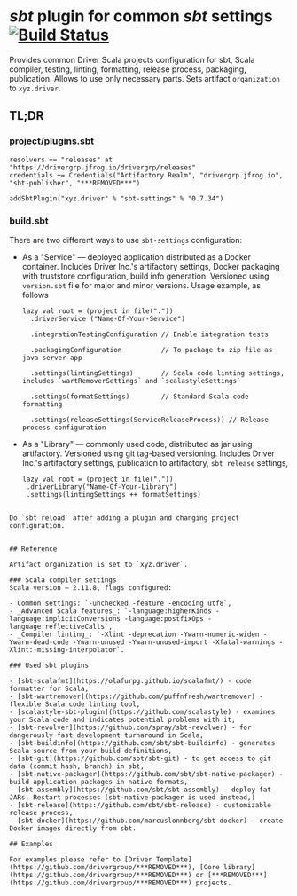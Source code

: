 # _sbt_ plugin for common _sbt_ settings [![Build Status](https://travis-ci.com/drivergroup/sbt-settings.svg?token=***REMOVED***&branch=master)](https://travis-ci.com/drivergroup/sbt-settings)
Provides common Driver Scala projects configuration for sbt, Scala compiler, testing, linting, formatting, release process, packaging, publication. Allows to use only necessary parts. Sets artifact `organization` to `xyz.driver`.

## TL;DR

### project/plugins.sbt

    resolvers += "releases" at "https://drivergrp.jfrog.io/drivergrp/releases"
    credentials += Credentials("Artifactory Realm", "drivergrp.jfrog.io", "sbt-publisher", "***REMOVED***")

    addSbtPlugin("xyz.driver" % "sbt-settings" % "0.7.34")

### build.sbt

There are two different ways to use `sbt-settings` configuration:

  * As a "Service" — deployed application distributed as a Docker container. Includes Driver Inc.'s artifactory settings, Docker packaging with truststore configuration, build info generation. Versioned using `version.sbt` file for major and minor versions. Usage example, as follows

	```
	lazy val root = (project in file("."))
	  .driverService ("Name-Of-Your-Service")

	  .integrationTestingConfiguration // Enable integration tests

	  .packagingConfiguration          // To package to zip file as java server app

	  .settings(lintingSettings)       // Scala code linting settings, includes `wartRemoverSettings` and `scalastyleSettings`

	  .settings(formatSettings)        // Standard Scala code formatting

	  .settings(releaseSettings(ServiceReleaseProcess)) // Release process configuration
	```

  * As a "Library" — commonly used code, distributed as jar using artifactory. Versioned  using git tag-based versioning. Includes Driver Inc.'s artifactory settings, publication to artifactory, `sbt release` settings,

  	```
  	lazy val root = (project in file("."))
     .driverLibrary("Name-Of-Your-Library")
     .settings(lintingSettings ++ formatSettings)
   ```

Do `sbt reload` after adding a plugin and changing project configuration.


## Reference

Artifact organization is set to `xyz.driver`.

### Scala compiler settings
Scala version — 2.11.8, flags configured:

 - Common settings: `-unchecked -feature -encoding utf8`,
 - _Advanced Scala features_: `-language:higherKinds -language:implicitConversions -language:postfixOps -language:reflectiveCalls`,
 - _Compiler linting_: `-Xlint -deprecation -Ywarn-numeric-widen -Ywarn-dead-code -Ywarn-unused -Ywarn-unused-import -Xfatal-warnings -Xlint:-missing-interpolator`.

### Used sbt plugins

 - [sbt-scalafmt](https://olafurpg.github.io/scalafmt/) - code formatter for Scala,
 - [sbt-wartremover](https://github.com/puffnfresh/wartremover) - flexible Scala code linting tool,
 - [scalastyle-sbt-plugin](https://github.com/scalastyle) - examines your Scala code and indicates potential problems with it,
 - [sbt-revolver](https://github.com/spray/sbt-revolver) - for dangerously fast development turnaround in Scala,
 - [sbt-buildinfo](https://github.com/sbt/sbt-buildinfo) - generates Scala source from your build definitions,
 - [sbt-git](https://github.com/sbt/sbt-git) - to get access to git data (commit hash, branch) in sbt,
 - [sbt-native-packager](https://github.com/sbt/sbt-native-packager) - build application packages in native formats,
 - [sbt-assembly](https://github.com/sbt/sbt-assembly) - deploy fat JARs. Restart processes (sbt-native-packager is used instead,)
 - [sbt-release](https://github.com/sbt/sbt-release) - customizable release process,
 - [sbt-docker](https://github.com/marcuslonnberg/sbt-docker) - create Docker images directly from sbt.

## Examples

For examples please refer to [Driver Template](https://github.com/drivergroup/***REMOVED***), [Core library](https://github.com/drivergroup/***REMOVED***) or [***REMOVED***](https://github.com/drivergroup/***REMOVED***) projects.